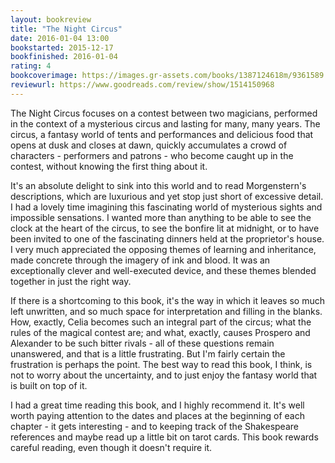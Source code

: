```yaml
---
layout: bookreview
title: "The Night Circus"
date: 2016-01-04 13:00
bookstarted: 2015-12-17
bookfinished: 2016-01-04
rating: 4
bookcoverimage: https://images.gr-assets.com/books/1387124618m/9361589.jpg
reviewurl: https://www.goodreads.com/review/show/1514150968
---
```


The Night Circus focuses on a contest between two magicians, performed in the context of a mysterious circus and lasting for many, many years. The circus, a fantasy world of tents and performances and delicious food that opens at dusk and closes at dawn, quickly accumulates a crowd of characters - performers and patrons - who become caught up in the contest, without knowing the first thing about it.



It's an absolute delight to sink into this world and to read Morgenstern's descriptions, which are luxurious and yet stop just short of excessive detail. I had a lovely time imagining this fascinating world of mysterious sights and impossible sensations. I wanted more than anything to be able to see the clock at the heart of the circus, to see the bonfire lit at midnight, or to have been invited to one of the fascinating dinners held at the proprietor's house. I very much appreciated the opposing themes of learning and inheritance, made concrete through the imagery of ink and blood. It was an exceptionally clever and well-executed device, and these themes blended together in just the right way.



If there is a shortcoming to this book, it's the way in which it leaves so much left unwritten, and so much space for interpretation and filling in the blanks. How, exactly, Celia becomes such an integral part of the circus; what the rules of the magical contest are; and what, exactly, causes Prospero and Alexander to be such bitter rivals - all of these questions remain unanswered, and that is a little frustrating. But I'm fairly certain the frustration is perhaps the point. The best way to read this book, I think, is not to worry about the uncertainty, and to just enjoy the fantasy world that is built on top of it.



I had a great time reading this book, and I highly recommend it. It's well worth paying attention to the dates and places at the beginning of each chapter - it gets interesting - and to keeping track of the Shakespeare references and maybe read up a little bit on tarot cards. This book rewards careful reading, even though it doesn't require it.